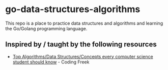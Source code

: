 # go-data-structures-algorithms

This repo is a place to practice data structures and algorithms and learning the Go/Golang programming language.

## Inspired by / taught by the following resources

- [Top Algorithms/Data Structures/Concepts every computer science student should know](https://medium.com/techie-delight/top-algorithms-data-structures-concepts-every-computer-science-student-should-know-e0549c67b4ac) - Coding Freek
